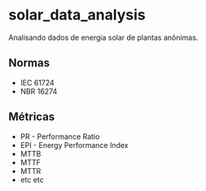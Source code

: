 # solar_data_analysis

Analisando dados de energia solar de plantas anônimas.

## Normas

* IEC 61724
* NBR 16274

## Métricas

* PR - Performance Ratio
* EPI - Energy Performance Index
* MTTB
* MTTF
* MTTR
* etc etc
